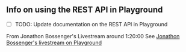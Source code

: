 ## Info on using the REST API in Playground
- [ ] TODO: Update documentation on the REST API in Playground

From Jonathon Bossenger's Livestream around 1:20:00
See [Jonathon Bossenger's livestream on Playground](https://wordpress.tv/2024/04/04/testing-wp-playground-with-wp-now/)